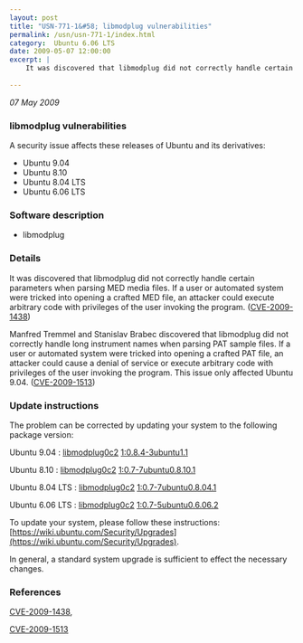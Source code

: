 ```yaml
---
layout: post
title: "USN-771-1&#58; libmodplug vulnerabilities"
permalink: /usn/usn-771-1/index.html
category:  Ubuntu 6.06 LTS
date: 2009-05-07 12:00:00
excerpt: |
    It was discovered that libmodplug did not correctly handle certain parameters when parsing MED media files. If a user or automated system were tricked into opening a crafted MED file, an attacker could execute arbitrary code with privileges of the user invoking the program. ([CVE-2009-1438](http://people.ubuntu.com/~ubuntu-security/cve/CVE-2009-1438))
    
--- 
```

 
 

*07 May 2009*

### libmodplug vulnerabilities

A security issue affects these releases of Ubuntu and its derivatives:

* Ubuntu 9.04
* Ubuntu 8.10
* Ubuntu 8.04 LTS
* Ubuntu 6.06 LTS

### Software description

* libmodplug 

### Details

It was discovered that libmodplug did not correctly handle certain parameters when parsing MED media files. If a user or automated system were tricked into opening a crafted MED file, an attacker could execute arbitrary code with privileges of the user invoking the program. ([CVE-2009-1438](http://people.ubuntu.com/~ubuntu-security/cve/CVE-2009-1438))

Manfred Tremmel and Stanislav Brabec discovered that libmodplug did not correctly handle long instrument names when parsing PAT sample files. If a user or automated system were tricked into opening a crafted PAT file, an attacker could cause a denial of service or execute arbitrary code with privileges of the user invoking the program. This issue only affected Ubuntu 9.04. ([CVE-2009-1513](http://people.ubuntu.com/~ubuntu-security/cve/CVE-2009-1513)) 

### Update instructions

The problem can be corrected by updating your system to the following package version:

Ubuntu 9.04
 : [libmodplug0c2](https://launchpad.net/ubuntu/+source/libmodplug) <span> [1:0.8.4-3ubuntu1.1](https://launchpad.net/ubuntu/+source/libmodplug/1:0.8.4-3ubuntu1.1) </span> 

Ubuntu 8.10
 : [libmodplug0c2](https://launchpad.net/ubuntu/+source/libmodplug) <span> [1:0.7-7ubuntu0.8.10.1](https://launchpad.net/ubuntu/+source/libmodplug/1:0.7-7ubuntu0.8.10.1) </span> 

Ubuntu 8.04 LTS
 : [libmodplug0c2](https://launchpad.net/ubuntu/+source/libmodplug) <span> [1:0.7-7ubuntu0.8.04.1](https://launchpad.net/ubuntu/+source/libmodplug/1:0.7-7ubuntu0.8.04.1) </span> 

Ubuntu 6.06 LTS
 : [libmodplug0c2](https://launchpad.net/ubuntu/+source/libmodplug) <span> [1:0.7-5ubuntu0.6.06.2](https://launchpad.net/ubuntu/+source/libmodplug/1:0.7-5ubuntu0.6.06.2) </span> 

To update your system, please follow these instructions: [https://wiki.ubuntu.com/Security/Upgrades](https://wiki.ubuntu.com/Security/Upgrades).

In general, a standard system upgrade is sufficient to effect the necessary changes. 

### References

 
 [CVE-2009-1438](http://people.ubuntu.com/~ubuntu-security/cve/CVE-2009-1438), 

 [CVE-2009-1513](http://people.ubuntu.com/~ubuntu-security/cve/CVE-2009-1513)
 

